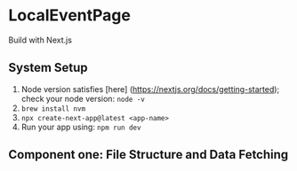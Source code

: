 # LocalEventPage

Build with Next.js

## System Setup

1. Node version satisfies [here] (https://nextjs.org/docs/getting-started); check your node version: `node -v`
2. `brew install nvm`
3. `npx create-next-app@latest <app-name>`
4. Run your app using: `npm run dev`

## Component one: File Structure and Data Fetching
